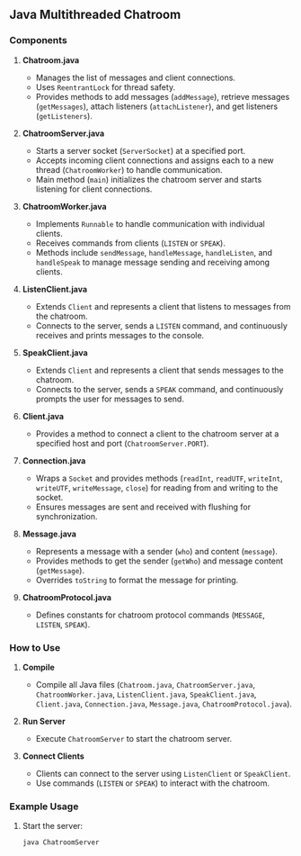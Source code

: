 ## Java Multithreaded Chatroom

### Components

1. **Chatroom.java**
   - Manages the list of messages and client connections.
   - Uses `ReentrantLock` for thread safety.
   - Provides methods to add messages (`addMessage`), retrieve messages (`getMessages`), attach listeners (`attachListener`), and get listeners (`getListeners`).

2. **ChatroomServer.java**
   - Starts a server socket (`ServerSocket`) at a specified port.
   - Accepts incoming client connections and assigns each to a new thread (`ChatroomWorker`) to handle communication.
   - Main method (`main`) initializes the chatroom server and starts listening for client connections.

3. **ChatroomWorker.java**
   - Implements `Runnable` to handle communication with individual clients.
   - Receives commands from clients (`LISTEN` or `SPEAK`).
   - Methods include `sendMessage`, `handleMessage`, `handleListen`, and `handleSpeak` to manage message sending and receiving among clients.

4. **ListenClient.java**
   - Extends `Client` and represents a client that listens to messages from the chatroom.
   - Connects to the server, sends a `LISTEN` command, and continuously receives and prints messages to the console.

5. **SpeakClient.java**
   - Extends `Client` and represents a client that sends messages to the chatroom.
   - Connects to the server, sends a `SPEAK` command, and continuously prompts the user for messages to send.

6. **Client.java**
   - Provides a method to connect a client to the chatroom server at a specified host and port (`ChatroomServer.PORT`).

7. **Connection.java**
   - Wraps a `Socket` and provides methods (`readInt`, `readUTF`, `writeInt`, `writeUTF`, `writeMessage`, `close`) for reading from and writing to the socket.
   - Ensures messages are sent and received with flushing for synchronization.

8. **Message.java**
   - Represents a message with a sender (`who`) and content (`message`).
   - Provides methods to get the sender (`getWho`) and message content (`getMessage`).
   - Overrides `toString` to format the message for printing.

9. **ChatroomProtocol.java**
   - Defines constants for chatroom protocol commands (`MESSAGE`, `LISTEN`, `SPEAK`).

### How to Use

1. **Compile**
   - Compile all Java files (`Chatroom.java`, `ChatroomServer.java`, `ChatroomWorker.java`, `ListenClient.java`, `SpeakClient.java`, `Client.java`, `Connection.java`, `Message.java`, `ChatroomProtocol.java`).

2. **Run Server**
   - Execute `ChatroomServer` to start the chatroom server.

3. **Connect Clients**
   - Clients can connect to the server using `ListenClient` or `SpeakClient`.
   - Use commands (`LISTEN` or `SPEAK`) to interact with the chatroom.

### Example Usage

1. Start the server:
   ```bash
   java ChatroomServer
